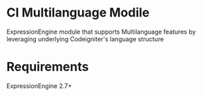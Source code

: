CI Multilanguage Modile
=======================

ExpressionEngine module that supports Multilanguage features by leveraging underlying Codeigniter's language structure

# Requirements
ExpressionEngine 2.7+

